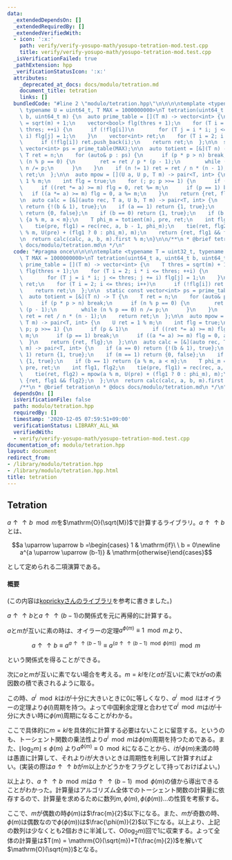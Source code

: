 ```yaml
---
data:
  _extendedDependsOn: []
  _extendedRequiredBy: []
  _extendedVerifiedWith:
  - icon: ':x:'
    path: verify/verify-yosupo-math/yosupo-tetration-mod.test.cpp
    title: verify/verify-yosupo-math/yosupo-tetration-mod.test.cpp
  _isVerificationFailed: true
  _pathExtension: hpp
  _verificationStatusIcon: ':x:'
  attributes:
    _deprecated_at_docs: docs/modulo/tetration.md
    document_title: tetration
    links: []
  bundledCode: "#line 2 \"modulo/tetration.hpp\"\n\n\n\ntemplate <typename T = uint32_t,\
    \ typename U = uint64_t, T MAX = 1000000000>\nT tetration(uint64_t a, uint64_t\
    \ b, uint64_t m) {\n  auto prime_table = [](T m) -> vector<int> {\n    T thres\
    \ = sqrt(m) + 1;\n    vector<bool> flg(thres + 1);\n    for (T i = 2; i * i <=\
    \ thres; ++i) {\n      if (!flg[i])\n        for (T j = i * i; j <= thres; j +=\
    \ i) flg[j] = 1;\n    }\n    vector<int> ret;\n    for (T i = 2; i <= thres; i++)\n\
    \      if (!flg[i]) ret.push_back(i);\n    return ret;\n  };\n\n  static const\
    \ vector<int> ps = prime_table(MAX);\n\n  auto totient = [&](T n) -> T {\n   \
    \ T ret = n;\n    for (auto& p : ps) {\n      if (p * p > n) break;\n      if\
    \ (n % p == 0) {\n        ret = ret / p * (p - 1);\n        while (n % p == 0)\
    \ n /= p;\n      }\n    }\n    if (n != 1) ret = ret / n * (n - 1);\n    return\
    \ ret;\n  };\n\n  auto mpow = [](U a, U p, T m) -> pair<T, int> {\n    U ret =\
    \ 1 % m;\n    int flg = true;\n    for (; p; p >>= 1) {\n      if (p & 1)\n  \
    \      if ((ret *= a) >= m) flg = 0, ret %= m;\n      if (p == 1) break;\n   \
    \   if ((a *= a) >= m) flg = 0, a %= m;\n    }\n    return {ret, flg};\n  };\n\
    \n  auto calc = [&](auto rec, T a, U b, T m) -> pair<T, int> {\n    if (a == 0)\
    \ return {!(b & 1), true};\n    if (a == 1) return {1, true};\n    if (m == 1)\
    \ return {0, false};\n    if (b == 0) return {1, true};\n    if (b == 1) return\
    \ {a % m, a < m};\n    T phi_m = totient(m), pre, ret;\n    int flg1, flg2;\n\
    \    tie(pre, flg1) = rec(rec, a, b - 1, phi_m);\n    tie(ret, flg2) = mpow(a\
    \ % m, U(pre) + (flg1 ? 0 : phi_m), m);\n    return {ret, flg1 && flg2};\n  };\n\
    \n  return calc(calc, a, b, m).first % m;\n}\n\n/**\n * @brief tetration\n * @docs\
    \ docs/modulo/tetration.md\n */\n"
  code: "#pragma once\n\n\n\ntemplate <typename T = uint32_t, typename U = uint64_t,\
    \ T MAX = 1000000000>\nT tetration(uint64_t a, uint64_t b, uint64_t m) {\n  auto\
    \ prime_table = [](T m) -> vector<int> {\n    T thres = sqrt(m) + 1;\n    vector<bool>\
    \ flg(thres + 1);\n    for (T i = 2; i * i <= thres; ++i) {\n      if (!flg[i])\n\
    \        for (T j = i * i; j <= thres; j += i) flg[j] = 1;\n    }\n    vector<int>\
    \ ret;\n    for (T i = 2; i <= thres; i++)\n      if (!flg[i]) ret.push_back(i);\n\
    \    return ret;\n  };\n\n  static const vector<int> ps = prime_table(MAX);\n\n\
    \  auto totient = [&](T n) -> T {\n    T ret = n;\n    for (auto& p : ps) {\n\
    \      if (p * p > n) break;\n      if (n % p == 0) {\n        ret = ret / p *\
    \ (p - 1);\n        while (n % p == 0) n /= p;\n      }\n    }\n    if (n != 1)\
    \ ret = ret / n * (n - 1);\n    return ret;\n  };\n\n  auto mpow = [](U a, U p,\
    \ T m) -> pair<T, int> {\n    U ret = 1 % m;\n    int flg = true;\n    for (;\
    \ p; p >>= 1) {\n      if (p & 1)\n        if ((ret *= a) >= m) flg = 0, ret %=\
    \ m;\n      if (p == 1) break;\n      if ((a *= a) >= m) flg = 0, a %= m;\n  \
    \  }\n    return {ret, flg};\n  };\n\n  auto calc = [&](auto rec, T a, U b, T\
    \ m) -> pair<T, int> {\n    if (a == 0) return {!(b & 1), true};\n    if (a ==\
    \ 1) return {1, true};\n    if (m == 1) return {0, false};\n    if (b == 0) return\
    \ {1, true};\n    if (b == 1) return {a % m, a < m};\n    T phi_m = totient(m),\
    \ pre, ret;\n    int flg1, flg2;\n    tie(pre, flg1) = rec(rec, a, b - 1, phi_m);\n\
    \    tie(ret, flg2) = mpow(a % m, U(pre) + (flg1 ? 0 : phi_m), m);\n    return\
    \ {ret, flg1 && flg2};\n  };\n\n  return calc(calc, a, b, m).first % m;\n}\n\n\
    /**\n * @brief tetration\n * @docs docs/modulo/tetration.md\n */\n"
  dependsOn: []
  isVerificationFile: false
  path: modulo/tetration.hpp
  requiredBy: []
  timestamp: '2020-12-05 07:59:51+09:00'
  verificationStatus: LIBRARY_ALL_WA
  verifiedWith:
  - verify/verify-yosupo-math/yosupo-tetration-mod.test.cpp
documentation_of: modulo/tetration.hpp
layout: document
redirect_from:
- /library/modulo/tetration.hpp
- /library/modulo/tetration.hpp.html
title: tetration
---
```

## Tetration

$a \uparrow \uparrow b \mod m$を$\mathrm{O}(\sqrt{M})$で計算するライブラリ。$a \uparrow \uparrow b$とは、

$$a \uparrow \uparrow b =\begin{cases} 1 & \mathrm{if}\ \ b = 0\newline a^{a \uparrow \uparrow (b-1)} & \mathrm{otherwise}\end{cases}$$

として定められる二項演算である。

#### 概要

(この内容は[koprickyさんのライブラリ](https://kopricky.github.io/code/Computation_Advanced/tetration.html)を参考に書きました。)

$a\uparrow \uparrow b$と$a\uparrow \uparrow (b-1)$の関係式を元に再帰的に計算する。

$a$と$m$が互いに素の時は、オイラーの定理$a ^ {\phi(m)}\equiv 1 \mod m$より、

$$a \uparrow \uparrow b \equiv a^{a \uparrow \uparrow (b-1)} \equiv a^{(a \uparrow \uparrow (b-1) \mod \phi(m))} \mod m$$

という関係式を得ることができる。

次に$a$と$m$が互いに素でない場合を考える。$m=kl$を$l$と$a$が互いに素で$k$が$a$の素因数の積で表されるように取る。

この時、$a^i \mod k$は$i$が十分に大きいときに$0$に等しくなり、$a^i \mod l$はオイラーの定理より$\phi(l)$周期を持つ。よって中国剰余定理と合わせて$a^i \mod m$は$i$が十分に大きい時に$\phi(m)$周期になることがわかる。

ここで具体的に$m=kl$を具体的に計算する必要はないことに留意する。というのも、トーシェント関数の乗法性より$a^i \mod m$は$\phi(m)$周期を持つためである。また、$\lfloor\log_2 m\rfloor \leq \phi(m)$ より$a^{\phi(m)} \equiv 0 \mod k$になることから、$i$が$\phi(m)$未満の時は愚直に計算して、それより$i$が大きいときは周期性を利用して計算すればよい。(実装の際は$a\uparrow \uparrow b$が$m$以上かどうかをフラグとして持っておけばよい。)

以上より、$a\uparrow \uparrow b \mod m$は$a\uparrow \uparrow (b-1) \mod \phi(m)$の値から導出できることがわかった。計算量はアルゴリズム全体でのトーシェント関数の計算量に依存するので、計算量を求めるために数列$m,\phi(m),\phi(\phi(m))\ldots$の性質を考察する。

ここで、$m$が偶数の時$\phi(m)$は$\frac{m}{2}$以下になる。また、$m$が奇数の時、$\phi(m)$は偶数なので$\phi(\phi(m))$は$\frac{\phi(m)}{2}$以下になる。以上より、上記の数列は少なくとも$2$個おきに半減して、$\mathrm{O}(\log_2 m)$回で$1$に収束する。よって全体の計算量は$T(m) = \mathrm{O}(\sqrt{m})+T(\frac{m}{2})$を解いて$\mathrm{O}(\sqrt{m})$となる。
